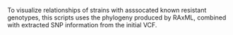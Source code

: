 To visualize relationships of strains with asssocated known resistant genotypes, this scripts uses the phylogeny produced by RAxML, combined with extracted SNP information from the initial VCF.
